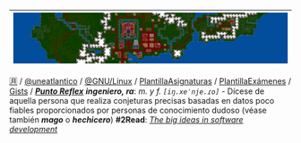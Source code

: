 |![](/imagenes/2Monitors/ultima_vi_desktop_background_wallpaper_5760x1080_by_mecandes_d87e0fg.png)|
|-:|
[🈷️](github-metrics.md) / [@uneatlantico](/UNEATLANTICO/README.md) / [@GNU/Linux](elementaryOS.md) / [PlantillaAsignaturas](https://github.com/mmasias/repoPlantillaAsignatura) / [PlantillaExámenes](https://github.com/mmasias/repoPlantillaExamen) / [Gists](https://gist.github.com/mmasias) / [***Punto Reflex***](https://github.com/puntoReflex)
***ingeniero, ra***: *m. y f. `[iŋ.xeˈnje.ɾo]`* - Dícese de aquella persona que realiza conjeturas precisas basadas en datos poco fiables proporcionados por personas de conocimiento dudoso (véase también ***mago*** o ***hechicero***)
**#2Read**: [*The big ideas in software development*](https://www.softdevbigideas.com/the-big-ideas-in-software-development.html)
